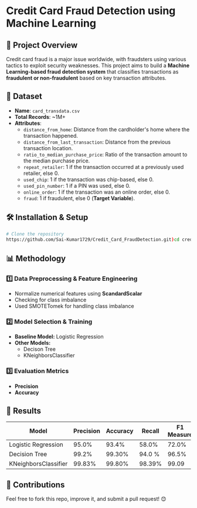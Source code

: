 # Credit Card Fraud Detection using Machine Learning

## 📌 Project Overview
Credit card fraud is a major issue worldwide, with fraudsters using various tactics to exploit security weaknesses. This project aims to build a **Machine Learning-based fraud detection system** that classifies transactions as **fraudulent or non-fraudulent** based on key transaction attributes.

## 📂 Dataset
- **Name**: `card_transdata.csv` 
- **Total Records**: ~1M+ 
- **Attributes**:
  - `distance_from_home`: Distance from the cardholder's home where the transaction happened.
  - `distance_from_last_transaction`: Distance from the previous transaction location.
  - `ratio_to_median_purchase_price`: Ratio of the transaction amount to the median purchase price.
  - `repeat_retailer`: 1 if the transaction occurred at a previously used retailer, else 0.
  - `used_chip`: 1 if the transaction was chip-based, else 0.
  - `used_pin_number`: 1 if a PIN was used, else 0.
  - `online_order`: 1 if the transaction was an online order, else 0.
  - `fraud`: 1 if fraudulent, else 0 (**Target Variable**).

## 🛠 Installation & Setup
```bash
# Clone the repository
https://github.com/Sai-Kumar1729/Credit_Card_FraudDetection.git)cd credit-card-fraud-detection

```

## 📊 Methodology
### 1️⃣ Data Preprocessing & Feature Engineering
- Normalize numerical features using **ScandardScalar**
- Checking for class imbalance
- Used SMOTETomek for handling class imbalance

### 2️⃣ Model Selection & Training
- **Baseline Model:** Logistic Regression
- **Other Models:**
  - Decison Tree
  - KNeighborsClassifier
### 3️⃣ Evaluation Metrics
- **Precision** 
- **Accuracy** 


## 🚀 Results
| Model | Precision | Accuracy | Recall | F1 Measure|
|--------|-----------|---------|---------|---------|
| Logistic Regression | 95.0% | 93.4% | 58.0% | 72.0% |
| Decision Tree | 99.2% | 99.30% | 94.0 % | 96.5% |
| KNeighborsClassifier | 99.83% | 99.80% | 98.39% | 99.09 |

## 🙌 Contributions
Feel free to fork this repo, improve it, and submit a pull request! 😊



